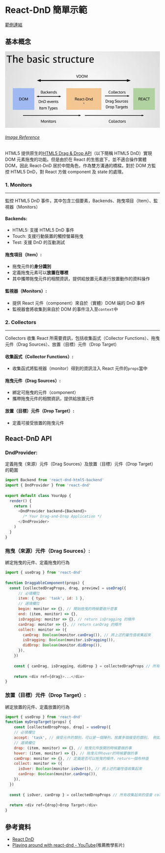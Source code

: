 # React-DnD 簡單示範

[範例連結](https://kazettique.github.io/react-dnd-example/)

## 基本概念

![basic concept](./public/basic_concept.png)

###### [Image Reference](https://www.youtube.com/watch?v=NW8erkUgqus&t=1593s)

HTML5 提供原生的[HTML5 Drag & Drop API](https://developer.mozilla.org/en-US/docs/Web/API/HTML_Drag_and_Drop_API)（以下簡稱 HTML5 DnD）實現 DOM 元素拖曳的功能。但是由於在 React 的生態底下，並不適合操作實體 DOM，因此 React-DnD 居於中間角色，作為雙方溝通的橋樑。對於 DOM 方監控 HTML5 DnD，對 React 方做 component 及 state 的處理。

### 1. Monitors

---

監控 HTML5 DnD 事件，其中包含三個要素，Backends、拖曳項目（Item）、監視器（Monitors）

#### Backends:

- HTML5: 支援 HTML5 DnD 事件
- Touch: 支援行動裝置的觸控螢幕拖曳
- Test: 支援 DnD 的互動測試

#### 拖曳項目（Item）:

- 拖曳元件的**身分識別**
- 定義拖曳元素可以**放置在哪裡**
- 其中攜帶拖曳元件的相關資訊，提供給放置元素進行放置動作的資料操作

#### 監視器（Monitors）:

- 提供 React 元件（component）來自於（實體）DOM 端的 DnD 事件
- 監視器會將收集到來自於 DOM 的事件注入至`context`中

### 2. Collectors

---

Collectors 收集 React 所需要資訊，包括收集函式（Collector Functions）、拖曳元件（Drag Sources）、放置（目標）元件（Drop Target）

#### 收集函式（Collector Functions）:

- 收集函式將監視器（monitor）得到的資訊注入 React 元件的`props`當中

#### 拖曳元件（Drag Sources）:

- 綁定可拖曳的元件（component）
- 攜帶拖曳元件的相關資訊，提供給放置元件

#### 放置（目標）元件（Drop Target）:

- 定義可接受放置的拖曳元件

## React-DnD API

### DndProvider:

定義拖曳（來源）元件（Drag Sources）及放置（目標）元件（Drop Target）的範圍

```javascript
import Backend from 'react-dnd-html5-backend'
import { DndProvider } from 'react-dnd'

export default class YourApp {
  render() {
    return (
      <DndProvider backend={Backend}>
        /* Your Drag-and-Drop Application */
      </DndProvider>
    )
  }
}
```

### 拖曳（來源）元件（Drag Sources）:
綁定拖曳的元件、定義拖曳的行為

```javascript
import { useDrag } from 'react-dnd'

function DraggableComponent(props) {
  const [collectedDragProps, drag, preview] = useDrag({
      // 必填欄位
      item: { type: 'task', id: 1 },
      // 選填欄位
      begin: monitor => {}, // 開始拖曳的時候要做什麼事
      end: (item, monitor) => {},
      isDragging: monitor => {}, // return isDragging 的條件
      canDrag: monitor => {}, // return canDrag 的條件
      collect: monitor => ({
        canDrag: Boolean(monitor.canDrag()), // 將上述的屬性值收集起來
        isDragging: Boolean(monitor.isDragging()),
        didDrop: Boolean(monitor.didDrop()),
      }),
    })

    const { canDrag, isDragging, didDrop } = collectedDragProps // 所有收集起來的值會 collectedDragProps 裡面

    return <div ref={drag}>...</div>
}
```

### 放置（目標）元件（Drop Target）:
綁定放置的元件、定義放置的行為

```javascript
import { useDrop } from 'react-dnd'
function myDropTarget(props) {
    const [collectedDropProps, drop] = useDrop({
    // 必填欄位
    accept: 'task', // 接受元件的類別，可以是一個陣列，放置多個接受的類別， 例如：['task', 'story']
    // 選填欄位
    drop: (item, monitor) => {}, // 拖曳元件放開的時候要做的事
    hover: (item, monitor) => {}, // 拖曳元件hover的時候要做的事
    canDrop: monitor => {}, // 定義是否可以拖曳的條件，return一個布林值
    collect: monitor => ({
      isOver: Boolean(monitor.isOver()), // 將上述的屬性值收集起來
      canDrop: Boolean(monitor.canDrop()),
    }),
  })

  const { isOver, canDrop } = collectedDropProps // 所有收集起來的值會 collectedDropProps 裡面

  return <div ref={drop}>Drop Target</div>
}
```

## 參考資料

- [React DnD](https://react-dnd.github.io/react-dnd/about)
- [Playing around with react-dnd - YouTube](https://www.youtube.com/watch?v=NW8erkUgqus&t=1593s)(推薦教學影片)
